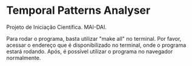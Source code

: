 # Temporal Patterns Analyser 
Projeto de Iniciação Científica. MAI-DAI.

Para rodar o programa, basta utilizar "make all" no terminal.
Por favor, acessar o endereço que é disponibilizado no terminal, onde o programa estará rodando.
Após, é possível utilizar o programa no navegador normalmente.
